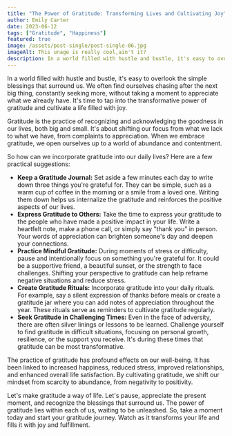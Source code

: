 ```yaml
---
title: "The Power of Gratitude: Transforming Lives and Cultivating Joy"
author: Emily Carter
date: 2023-06-12
tags: ["Gratitude", "Happiness"]
featured: true
image: /assets/post-single/post-single-06.jpg
imageAlt: This unage is really cool,ain't it?
description: In a world filled with hustle and bustle, it's easy to overlook the simple blessings that surround us.
---
```


In a world filled with hustle and bustle, it's easy to overlook the simple blessings that surround us. We often find ourselves chasing after the next big thing, constantly seeking more, without taking a moment to appreciate what we already have. It's time to tap into the transformative power of gratitude and cultivate a life filled with joy.

Gratitude is the practice of recognizing and acknowledging the goodness in our lives, both big and small. It's about shifting our focus from what we lack to what we have, from complaints to appreciation. When we embrace gratitude, we open ourselves up to a world of abundance and contentment.

So how can we incorporate gratitude into our daily lives? Here are a few practical suggestions:

- **Keep a Gratitude Journal:** Set aside a few minutes each day to write down three things you're grateful for. They can be simple, such as a warm cup of coffee in the morning or a smile from a loved one. Writing them down helps us internalize the gratitude and reinforces the positive aspects of our lives.
- **Express Gratitude to Others:** Take the time to express your gratitude to the people who have made a positive impact in your life. Write a heartfelt note, make a phone call, or simply say "thank you" in person. Your words of appreciation can brighten someone's day and deepen your connections.
- **Practice Mindful Gratitude:** During moments of stress or difficulty, pause and intentionally focus on something you're grateful for. It could be a supportive friend, a beautiful sunset, or the strength to face challenges. Shifting your perspective to gratitude can help reframe negative situations and reduce stress.
- **Create Gratitude Rituals:** Incorporate gratitude into your daily rituals. For example, say a silent expression of thanks before meals or create a gratitude jar where you can add notes of appreciation throughout the year. These rituals serve as reminders to cultivate gratitude regularly.
- **Seek Gratitude in Challenging Times:** Even in the face of adversity, there are often silver linings or lessons to be learned. Challenge yourself to find gratitude in difficult situations, focusing on personal growth, resilience, or the support you receive. It's during these times that gratitude can be most transformative.

The practice of gratitude has profound effects on our well-being. It has been linked to increased happiness, reduced stress, improved relationships, and enhanced overall life satisfaction. By cultivating gratitude, we shift our mindset from scarcity to abundance, from negativity to positivity.

Let's make gratitude a way of life. Let's pause, appreciate the present moment, and recognize the blessings that surround us. The power of gratitude lies within each of us, waiting to be unleashed. So, take a moment today and start your gratitude journey. Watch as it transforms your life and fills it with joy and fulfillment.